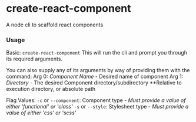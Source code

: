 # create-react-component

A node cli to scaffold react components

### Usage

Basic: `create-react-component`
This will run the cli and prompt you through its required arguments.

You can also supply any of its arguments by way of providing them with the command:
Arg 0: _Component Name_ - Desired name of component
Arg 1: _Directory_ - The desired Component directory/subdirectory \*\*Relative to execution directory, or absolute path

Flag Values:
`-c` or `--component`: Component type - _Must provide a value of either 'functional' or 'class'_
`-s` or `--style`: Stylesheet type - _Must provide a value of either 'css' or 'scss'_
